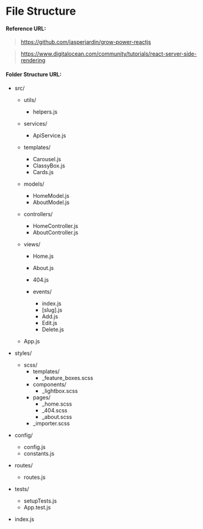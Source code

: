 # File Structure

#### Reference URL:

> https://github.com/jasperjardin/grow-power-reactjs

> https://www.digitalocean.com/community/tutorials/react-server-side-rendering

#### Folder Structure URL:

- src/

  - utils/

    - helpers.js

  - services/

    - ApiService.js

  - templates/

    - Carousel.js
    - ClassyBox.js
    - Cards.js

  - models/

    - HomeModel.js
    - AboutModel.js

  - controllers/

    - HomeController.js
    - AboutController.js

  - views/

    - Home.js
    - About.js
    - 404.js

    - events/
      - index.js
      - [slug].js
      - Add.js
      - Edit.js
      - Delete.js

  - App.js

- styles/

  - scss/
    - templates/
      - \_feature_boxes.scss
    - components/
      - \_lightbox.scss
    - pages/
      - \_home.scss
      - \_404.scss
      - \_about.scss
    - \_importer.scss

- config/

  - config.js
  - constants.js

- routes/

  - routes.js

- tests/
  - setupTests.js
  - App.test.js
- index.js
